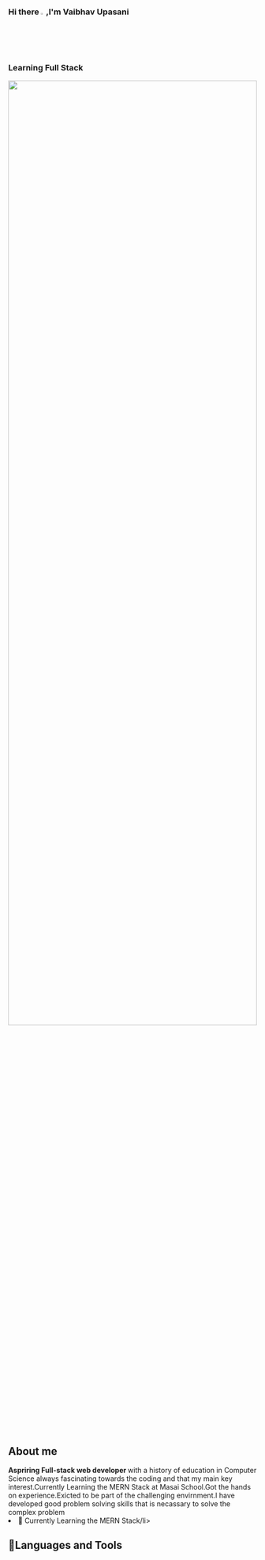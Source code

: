 ### Hi there <img width="2%" height="2%" src="https://raw.githubusercontent.com/MartinHeinz/MartinHeinz/master/wave.gif">,I'm Vaibhav Upasani
<h3 style={text-align:centre}>Learning Full Stack </h3>
<img width="100%" height="70%" src="https://media.istockphoto.com/photos/web-development-and-web-design-concept-in-dark-blue-background-for-picture-id1291971619?b=1&k=20&m=1291971619&s=170667a&w=0&h=QHnZ92KhqdYO6zj0_dC_RWSsCJo1n_gaQ9XK0kHd7x0=">
<h2>About me</h2>
<b>Aspriring Full-stack web developer </b>with a history of education in Computer Science always fascinating towards the coding and that my main key interest.Currently Learning the MERN Stack at Masai School.Got the hands on experience.Exicted to be part of the challenging envirnment.I have developed good problem solving skills that is necassary to solve the complex problem
<li>🌱 Currently Learning the MERN Stack/li>
  

<h2>🚀Languages and Tools</h2>
